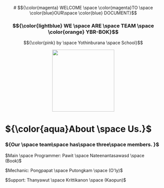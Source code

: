 <p align="center">
# $${\color{magenta} WELCOME \space \color{magenta}TO \space \color{blue}OUR\space \color{blue} DOCUMENT}$$
  
### $${\color{lightblue} WE \space ARE \space TEAM \space \color{orange} YBR-BOK}$$

$${\color{pink} by \space Yothinburana \space School}$$

<p align="center">
  <img src="https://ybrobot.club/image/YB%20Robot%20logo.png" width="200"/>

# ${\color{aqua}About \space Us.}$

### ${Our \space team\space has\space three\space members. }$

$Main \space Programmer: Pawit \space Nateenantasawasd \space (Book)$

$Mechanic: Pongpapat \space Putongkam \space (O'ly)$

$Support: Thanyawut \space Krittikanon \space (Kaopun)$
